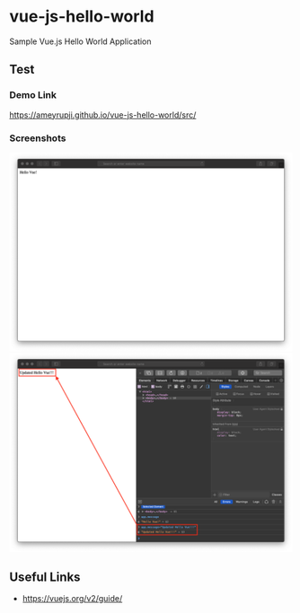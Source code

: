 # vue-js-hello-world

Sample Vue.js Hello World Application

## Test

### Demo Link

https://ameyrupji.github.io/vue-js-hello-world/src/

### Screenshots
![safari-hello-world-message](/images/safari-hello-world-message.png)
![safari-updated-hello-world-message](/images/safari-updated-hello-world-message.png)

## Useful Links

- https://vuejs.org/v2/guide/
